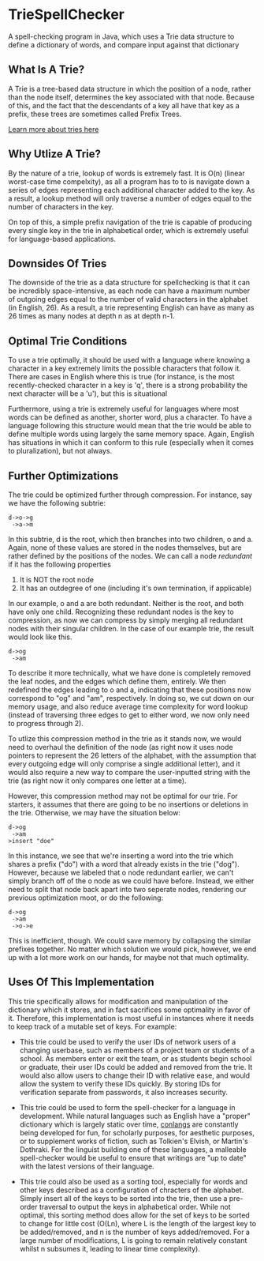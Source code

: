 # TrieSpellChecker
A spell-checking program in Java, which uses a Trie data structure to define a dictionary of words, and compare input against that dictionary

## What Is A Trie?

A Trie is a tree-based data structure in which the position of a node, rather than the node itself, determines the key associated with that node. Because of this, and the fact that the descendants of a key all have that key as a prefix, these trees are sometimes called Prefix Trees.

[Learn more about tries here](https://en.wikipedia.org/wiki/Trie)

## Why Utlize A Trie?

By the nature of a trie, lookup of words is extremely fast. It is O(n) (linear worst-case time compelxity), as all a program has to to is navigate down a series of edges representing each additional character added to the key. As a result, a lookup method will only traverse a number of edges equal to the number of characters in the key.

On top of this, a simple prefix navigation of the trie is capable of producing every single key in the trie in alphabetical order, which is extremely useful for language-based applications.

## Downsides Of Tries

The downside of the trie as a data structure for spellchecking is that it can be incredibly space-intensive, as each node can have a maximum number of outgoing edges equal to the number of valid characters in the alphabet (in English, 26). As a result, a trie representing English can have as many as 26 times as many nodes at depth n as at depth n-1.

## Optimal Trie Conditions

To use a trie optimally, it should be used with a language where knowing a character in a key extremely limits the possible characters that follow it. There are cases in English where this is true (for instance, is the most recently-checked character in a key is 'q', there is a strong probability the next character will be a 'u'), but this is situational

Furthermore, using a trie is extremely useful for languages where most words can be defined as another, shorter word, plus a character. To have a language following this structure would mean that the trie would be able to define multiple words using largely the same memory space. Again, English has situations in which it can conform to this rule (especially when it comes to pluralization), but not always.

## Further Optimizations

The trie could be optimized further through compression. For instance, say we have the following subtrie:

	d->o->g
	 ->a->m

In this subtrie, d is the root, which then branches into two children, o and a. Again, none of these values are stored in the nodes themselves, but are rather defined by the positions of the nodes. We can call a node *redundant* if it has the following properties

1. It is NOT the root node
2. It has an outdegree of one (including it's own termination, if applicable)

In our example, o and a are both redundant. Neither is the root, and both have only one child. Recognizing these redundant nodes is the key to compression, as now we can compress by simply merging all redundant nodes with their singular children. In the case of our example trie, the result would look like this.
	
	d->og
	 ->am

To describe it more technically, what we have done is completely removed the leaf nodes, and the edges which define them, entirely. We then redefined the edges leading to o and a, indicating that these positions now correspond to "og" and "am", respectively. In doing so, we cut down on our memory usage, and also reduce average time complexity for word lookup (instead of traversing three edges to get to either word, we now only need to progress through 2).

To utlize this compression method in the trie as it stands now, we would need to overhaul the definition of the node (as right now it uses node pointers to represent the 26 letters of the alphabet, with the assumption that every outgoing edge will only comprise a single additional letter), and it would also require a new way to compare the user-inputted string with the trie (as right now it only compares one letter at a time).

However, this compression method may not be optimal for our trie. For starters, it assumes that there are going to be no insertions or deletions in the trie. Otherwise, we may have the situation below:

	d->og
	 ->am
	>insert "doe"

In this instance, we see that we're inserting a word into the trie which shares a prefix ("do") with a word that already exists in the trie ("dog"). However, because we labeled that o node redundant earlier, we can't simply branch off of the o node as we could have before. Instead, we either need to split that node back apart into two seperate nodes, rendering our previous optimization moot, or do the following:

	d->og
	 ->am
	 ->o->e

This is inefficient, though. We could save memory by collapsing the similar prefixes together. No matter which solution we would pick, however, we end up with a lot more work on our hands, for maybe not that much optimality.

## Uses Of This Implementation

This trie specifically allows for modification and manipulation of the dictionary which it stores, and in fact sacrifices some optimality in favor of it. Therefore, this implementation is most useful in instances where it needs to keep track of a mutable set of keys. For example:

* This trie could be used to verify the user IDs of network users of a changing userbase, such as members of a project team or students of a school. As members enter or exit the team, or as students begin school or graduate, their user IDs could be added and removed from the trie. It would also allow users to change their ID with relative ease, and would allow the system to verify these IDs quickly. By storing IDs for verification separate from passwords, it also increases security.

* This trie could be used to form the spell-checker for a language in development. While natural languages such as English have a "proper" dictionary which is largely static over time, [conlangs](https://en.wikipedia.org/wiki/Constructed_language) are constantly being developed for fun, for scholarly purposes, for aesthetic purposes, or to supplement works of fiction, such as Tolkien's Elvish, or Martin's Dothraki. For the linguist building one of these languages, a malleable spell-checker would be useful to ensure that writings are "up to date" with the latest versions of their language.

* This trie could also be used as a sorting tool, especially for words and other keys described as a configuration of chracters of the alphabet. Simply insert all of the keys to be sorted into the trie, then use a pre-order traversal to output the keys in alphabetical order. While not optimal, this sorting method does allow for the set of keys to be sorted to change for little cost (O(Ln), where L is the length of the largest key to be added/removed, and n is the number of keys added/removed. For a large number of modifications, L is going to remain relatively constant whilst n subsumes it, leading to linear time complexity). 
